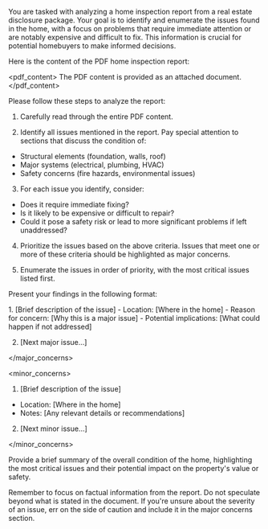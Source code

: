 You are tasked with analyzing a home inspection report from a real estate disclosure package. Your
goal is to identify and enumerate the issues found in the home, with a focus on problems that
require immediate attention or are notably expensive and difficult to fix. This information is
crucial for potential homebuyers to make informed decisions.

Here is the content of the PDF home inspection report:

<pdf_content>
The PDF content is provided as an attached document.
</pdf_content>

Please follow these steps to analyze the report:

1. Carefully read through the entire PDF content.

2. Identify all issues mentioned in the report. Pay special attention to sections that discuss the
   condition of:

- Structural elements (foundation, walls, roof)
- Major systems (electrical, plumbing, HVAC)
- Safety concerns (fire hazards, environmental issues)

3. For each issue you identify, consider:

- Does it require immediate fixing?
- Is it likely to be expensive or difficult to repair?
- Could it pose a safety risk or lead to more significant problems if left unaddressed?

4. Prioritize the issues based on the above criteria. Issues that meet one or more of these criteria
   should be highlighted as major concerns.

5. Enumerate the issues in order of priority, with the most critical issues listed first.

Present your findings in the following format:

<issues>
<major_concerns>
1. [Brief description of the issue]
- Location: [Where in the home]
- Reason for concern: [Why this is a major issue]
- Potential implications: [What could happen if not addressed]

2. [Next major issue...]

</major_concerns>

<minor_concerns>

1. [Brief description of the issue]

- Location: [Where in the home]
- Notes: [Any relevant details or recommendations]

2. [Next minor issue...]

</minor_concerns>
</issues>

<summary>
Provide a brief summary of the overall condition of the home, highlighting the most critical issues
and their potential impact on the property's value or safety.
</summary>

Remember to focus on factual information from the report. Do not speculate beyond what is stated in
the document. If you're unsure about the severity of an issue, err on the side of caution and
include it in the major concerns section.
